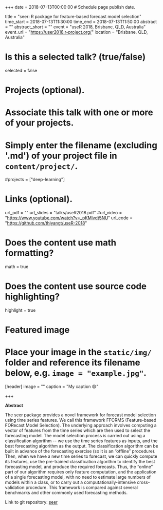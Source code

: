 +++
date = 2018-07-13T00:00:00  # Schedule page publish date.

title = "seer: R package for feature-based forecast model selection"
time_start = 2018-07-13T11:30:00
time_end = 2018-07-13T11:50:00
abstract = ""
abstract_short = ""
event = "useR 2018, Brisbane, QLD, Australia"
event_url = "https://user2018.r-project.org/"
location = "Brisbane, QLD, Australia"

# Is this a selected talk? (true/false)
selected = false

# Projects (optional).
#   Associate this talk with one or more of your projects.
#   Simply enter the filename (excluding '.md') of your project file in `content/project/`.
#projects = ["deep-learning"]

# Links (optional).
url_pdf = ""
url_slides = "talks/useR2018.pdf"
#url_video = "https://www.youtube.com/watch?v=_pKMIvdt5NU"
url_code = "https://github.com/thiyangt/useR-2018"

# Does the content use math formatting?
math = true

# Does the content use source code highlighting?
highlight = true

# Featured image
# Place your image in the `static/img/` folder and reference its filename below, e.g. `image = "example.jpg"`.
[header]
image = ""
caption = "My caption :smile:"

+++

**Abstract**

The seer package provides a novel framework for forecast model selection using time series features. We call this framework FFORMS (Feature-based FORecast Model Selection). The underlying approach involves computing a vector of features from the time series which are then used to select the forecasting model. The model selection process is carried out using a classification algorithm -- we use the time series features as inputs, and the best forecasting algorithm as the output. The classification algorithm can be built in advance of the forecasting exercise (so it is an “offline” procedure). Then, when we have a new time series to forecast, we can quickly compute its features, use the pre-trained classification algorithm to identify the best forecasting model, and produce the required forecasts. Thus, the “online” part of our algorithm requires only feature computation, and the application of a single forecasting model, with no need to estimate large numbers of models within a class, or to carry out a computationally-intensive cross-validation procedure. This framework is compared against several benchmarks and other commonly used forecasting methods.


Link to git repository: [seer](https://github.com/thiyangt/seer)
